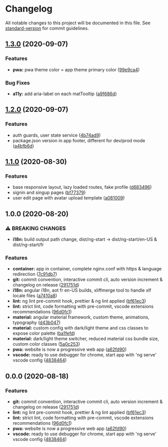 # Changelog

All notable changes to this project will be documented in this file. See [standard-version](https://github.com/conventional-changelog/standard-version) for commit guidelines.

## [1.3.0](https://github.com/miaborde/ng-start/compare/v1.2.0...v1.3.0) (2020-09-07)

### Features

- **pwa:** pwa theme color = app theme primary color ([99e9ca4](https://github.com/miaborde/ng-start/commit/99e9ca44da3e3df1571b31a0e382fca61272e504))

### Bug Fixes

- **a11y:** add aria-label on each matTooltip ([a9f686d](https://github.com/miaborde/ng-start/commit/a9f686da70f6e3ce663a1a6bb6e4199932b2f553))

## [1.2.0](https://github.com/miaborde/ng-start/compare/v1.1.0...v1.2.0) (2020-09-07)

### Features

- auth guards, user state service ([4b74ad9](https://github.com/miaborde/ng-start/commit/4b74ad9b9fc046fbee57f8f909df110114dafd1b))
- package.json version in app footer, different for dev/prod mode ([a4bfb6d](https://github.com/miaborde/ng-start/commit/a4bfb6d63d39ad243f9c139ccc0184b379e0486f))

## [1.1.0](https://github.com/mIaborde/ng-start/compare/v1.0.0...v1.1.0) (2020-08-30)

### Features

- base responsive layout, lazy loaded routes, fake profile ([d683496](https://github.com/mIaborde/ng-start/commit/d683496395e318b6594699baccc477ebdc82b31f))
- signin and singup pages ([bf77379](https://github.com/mIaborde/ng-start/commit/bf77379620f0e4d33d976c8d4af42daf601a3164))
- user edit page with avatar upload template ([a081009](https://github.com/mIaborde/ng-start/commit/a081009e6e1cc9bbb150da12339573d7a8d051ad))

## 1.0.0 (2020-08-20)

### ⚠ BREAKING CHANGES

- **i18n:** build output path change, dist/ng-start -> dist/ng-start/en-US & dist/ng-start/fr

### Features

- **container:** app in container, complete nginx.conf with https & language redirection ([7c91db7](https://github.com/miaborde/ng-start/commit/7c91db748106fc7d8c5f1adaba499c7e034eda74))
- **git:** commit convention, interactive commit cli, auto version increment & changelog on release ([291751d](https://github.com/miaborde/ng-start/commit/291751daa93af47a8477ce3431f190b842415653))
- **i18n:** angular i18n, aot fr en-US builds, xliffmerge tool to handle xlf locale files ([a7410a8](https://github.com/miaborde/ng-start/commit/a7410a80916d19b496e2787113969b8c9893c4a5))
- **lint:** ng lint pre-commit hook, prettier & ng lint applied ([bf61ec3](https://github.com/miaborde/ng-start/commit/bf61ec35e66d5c68d0b3fef0d094bf0879a1cd0a))
- **lint:** strict lint, code formatting with pre-commit, vscode extensions recommendations ([96d0fc1](https://github.com/miaborde/ng-start/commit/96d0fc191850612ef2a565a76818f5ee6510ed42))
- **material:** angular material framework, custom theme, animations, typography ([d43b047](https://github.com/miaborde/ng-start/commit/d43b04777b975d95496b5380feeecfba4988e7a0))
- **material:** custom config with dark/light theme and css classes to expose color palette ([ba1fefd](https://github.com/miaborde/ng-start/commit/ba1fefd4a8dfc4e3412b1904ffae11c375960185))
- **material:** dark/light theme switcher, reduced material css bundle size, custom color classes ([5a0c253](https://github.com/miaborde/ng-start/commit/5a0c253519d782b67978a437306dd292709b955b))
- **pwa:** website is now a progressive web app ([a62fd90](https://github.com/miaborde/ng-start/commit/a62fd905227a7aec2796cb26b571919e67d6e03f))
- **vscode:** ready to use debugger for chrome, start app with 'ng serve' vscode config ([4838464](https://github.com/miaborde/ng-start/commit/48384644a7b9a2241a2443220232a9d27d4f0d59))

## 0.0.0 (2020-08-18)

### Features

- **git:** commit convention, interactive commit cli, auto version increment & changelog on release ([291751d](https://github.com/miaborde/ng-start/commit/291751daa93af47a8477ce3431f190b842415653))
- **lint:** ng lint pre-commit hook, prettier & ng lint applied ([bf61ec3](https://github.com/miaborde/ng-start/commit/bf61ec35e66d5c68d0b3fef0d094bf0879a1cd0a))
- **lint:** strict lint, code formatting with pre-commit, vscode extensions recommendations ([96d0fc1](https://github.com/miaborde/ng-start/commit/96d0fc191850612ef2a565a76818f5ee6510ed42))
- **pwa:** website is now a progressive web app ([a62fd90](https://github.com/miaborde/ng-start/commit/a62fd905227a7aec2796cb26b571919e67d6e03f))
- **vscode:** ready to use debugger for chrome, start app with 'ng serve' vscode config ([4838464](https://github.com/miaborde/ng-start/commit/48384644a7b9a2241a2443220232a9d27d4f0d59))
